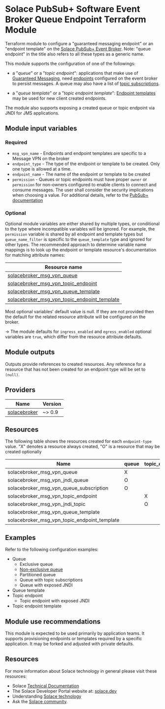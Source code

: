 # Solace PubSub+ Software Event Broker Queue Endpoint Terraform Module

Terraform module to configure a "guaranteed messaging endpoint" or an "endpoint template" on the [Solace PubSub+ Event Broker](https://solace.com/products/event-broker/). Note: "queue endpoint" in the title also refers to all these types as a generic name. 

This module supports the configuration of one of the followings:

- a "_queue_" or a "_topic endpoint_": applications that make use of [Guaranteed Messaging](https://docs.solace.com/Messaging/Guaranteed-Msg/Guaranteed-Messages.htm), need [endpoints](https://docs.solace.com/Messaging/Guaranteed-Msg/Endpoints.htm) configured on the event broker to persist messages. A queue may also have a list of [topic subscriptions](https://docs.solace.com/API/API-Developer-Guide/Adding-Topic-Subscriptio.htm).

- a "_queue template_" or a "_topic endpoint template_": [Endpoint templates](https://docs.solace.com/Messaging/Guaranteed-Msg/Endpoint-Templates.htm?Highlight=Endpoint%20templates) may be used for new client created endpoints.

The module also supports exposing a created queue or topic endpoint via JNDI for JMS applications.

## Module input variables

### Required

* `msg_vpn_name` - Endpoints and endpoint templates are specific to a Message VPN on the broker
* `endpoint_type` - The type of the endpoint or template to be created. Only one type is allowed at a time.
* `endpoint_name` - The name of the endpoint or template to be created
* `permission` - Queues or topic endpoints must have proper `owner` or `permission` for non-owners configured to enable clients to connect and consume messages. The user shall consider the security implications when choosing a value. For additional details, refer to the [PubSub+ documentation](https://docs.solace.com/Messaging/Guaranteed-Msg/Configuring-Queues.htm#Configuring_Permissions_for_Non-Owner_Clients_..57)


### Optional

Optional module variables are either shared by multiple types, or conditional to the type where incompatible variables will be ignored. For example, the `permission` variable is shared by all endpoint and template types but `queue_name_filter` is specific to the `queue_template` type and ignored for other types. The recommended approach to determine variable name mappings is to look up the endpoint or template resource's documentation for matching attribute names:

| Resource name |
|---------------|
|[solacebroker_msg_vpn_queue](https://registry.terraform.io/providers/SolaceProducts/solacebroker/latest/docs/resources/msg_vpn_queue#optional)|
|[solacebroker_msg_vpn_topic_endpoint](https://registry.terraform.io/providers/SolaceProducts/solacebroker/latest/docs/resources/msg_vpn_topic_endpoint#optional)|
|[solacebroker_msg_vpn_queue_template](https://registry.terraform.io/providers/SolaceProducts/solacebroker/latest/docs/resources/msg_vpn_queue_template#optional)|
|[solacebroker_msg_vpn_topic_endpoint_template](https://registry.terraform.io/providers/SolaceProducts/solacebroker/latest/docs/resources/msg_vpn_topic_endpoint_template#optional)|

Most optional variables' default value is null. If they are not provided then the default for the related resource attribute will be configured on the broker.

-> The module defaults for `ingress_enabled` and `egress_enabled` optional variables are `true`, which differ from the resource attribute defaults.

## Module outputs

Outputs provide references to created resources. Any reference for a resource that has not been created for an endpoint type will be set to `(null)`.

## Providers

| Name | Version |
|------|---------|
| <a name="provider_solacebroker"></a> [solacebroker](#provider\_solacebroker) | ~> 0.9 |

## Resources

The following table shows the resources created for each `endpoint-type` value. "X" denotes a resource always created, "O" is a resource that may be created optionally  

| Name | queue | topic_endpoint | queue_template | topic_endpoint_template |
|------|------|------|------|------|
| solacebroker_msg_vpn_queue | X | | | |
| solacebroker_msg_vpn_jndi_queue | O | | | |
| solacebroker_msg_vpn_queue_subscription | O | | | |
| solacebroker_msg_vpn_topic_endpoint | | X | | |
| solacebroker_msg_vpn_jndi_topic | | O | | |
| solacebroker_msg_vpn_queue_template | | | X | |
| solacebroker_msg_vpn_topic_endpoint_template | | | | X |

## Examples

Refer to the following configuration examples:

- Queue
    - Exclusive queue
    - [Non-exclusive queue](examples/non-exclusive-queue)
    - Partitioned queue
    - Queue with topic subscriptions
    - Queue with exposed JNDI
- Queue template
- Topic endpoint
    - Topic endpoint with exposed JNDI
- Topic endpoint template

## Module use recommendations

This module is expected to be used primarily by application teams. It supports provisioning endpoints or templates required by a specific application. It may be forked and adjusted with private defaults.

## Resources

For more information about Solace technology in general please visit these resources:

- Solace [Technical Documentation](https://docs.solace.com/)
- The Solace Developer Portal website at: [solace.dev](//solace.dev/)
- Understanding [Solace technology](//solace.com/products/platform/)
- Ask the [Solace community](//dev.solace.com/community/).
